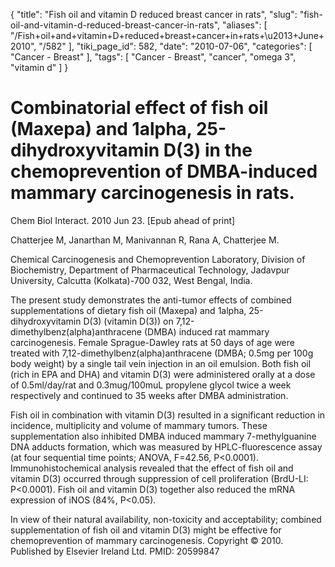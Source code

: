 {
    "title": "Fish oil and vitamin D reduced breast cancer in rats",
    "slug": "fish-oil-and-vitamin-d-reduced-breast-cancer-in-rats",
    "aliases": [
        "/Fish+oil+and+vitamin+D+reduced+breast+cancer+in+rats+\u2013+June+2010",
        "/582"
    ],
    "tiki_page_id": 582,
    "date": "2010-07-06",
    "categories": [
        "Cancer - Breast"
    ],
    "tags": [
        "Cancer - Breast",
        "cancer",
        "omega 3",
        "vitamin d"
    ]
}


# Combinatorial effect of fish oil (Maxepa) and 1alpha, 25-dihydroxyvitamin D(3) in the chemoprevention of DMBA-induced mammary carcinogenesis in rats.

Chem Biol Interact. 2010 Jun 23. <span>[Epub ahead of print]</span>

Chatterjee M, Janarthan M, Manivannan R, Rana A, Chatterjee M.

Chemical Carcinogenesis and Chemoprevention Laboratory, Division of Biochemistry, Department of Pharmaceutical Technology, Jadavpur University, Calcutta (Kolkata)-700 032, West Bengal, India.

The present study demonstrates the anti-tumor effects of combined supplementations of dietary fish oil (Maxepa) and 1alpha, 25-dihydroxyvitamin D(3) (vitamin D(3)) on 7,12-dimethylbenz(alpha)anthracene (DMBA) induced rat mammary carcinogenesis. Female Sprague-Dawley rats at 50 days of age were treated with 7,12-dimethylbenz(alpha)anthracene (DMBA; 0.5mg per 100g body weight) by a single tail vein injection in an oil emulsion. Both fish oil (rich in EPA and DHA) and vitamin D(3) were administered orally at a dose of 0.5ml/day/rat and 0.3mug/100muL propylene glycol twice a week respectively and continued to 35 weeks after DMBA administration. 

Fish oil in combination with vitamin D(3) resulted in a significant reduction in incidence, multiplicity and volume of mammary tumors. These supplementation also inhibited DMBA induced mammary 7-methylguanine DNA adducts formation, which was measured by HPLC-fluorescence assay (at four sequential time points; ANOVA, F=42.56, P<0.0001). Immunohistochemical analysis revealed that the effect of fish oil and vitamin D(3) occurred through suppression of cell proliferation (BrdU-LI: P<0.0001). Fish oil and vitamin D(3) together also reduced the mRNA expression of iNOS (84%, P<0.05). 

In view of their natural availability, non-toxicity and acceptability; combined supplementation of fish oil and vitamin D(3) might be effective for chemoprevention of mammary carcinogenesis. Copyright © 2010. Published by Elsevier Ireland Ltd. PMID: 20599847